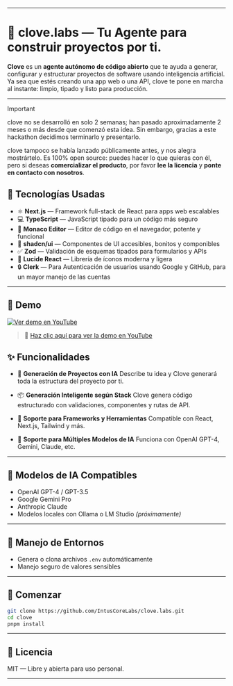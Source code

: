 
---

# 🌿 clove.labs — Tu Agente para construir proyectos por ti.

**Clove** es un **agente autónomo de código abierto** que te ayuda a generar, configurar y estructurar proyectos de software usando inteligencia artificial. Ya sea que estés creando una app web o una API, clove te pone en marcha al instante: limpio, tipado y listo para producción.

---

> [!IMPORTANT]
> clove no se desarrolló en solo 2 semanas; han pasado aproximadamente 2 meses o más desde que comenzó esta idea. Sin embargo, gracias a este hackathon decidimos terminarlo y presentarlo.
>
> clove tampoco se había lanzado públicamente antes, y nos alegra mostrártelo. Es 100% open source: puedes hacer lo que quieras con él, pero si deseas **comercializar el producto**, por favor **lee la licencia** y **ponte en contacto con nosotros**.

## 🧪 Tecnologías Usadas

* ⚛️ **Next.js** — Framework full-stack de React para apps web escalables
* 💻 **TypeScript** — JavaScript tipado para un código más seguro
* 🧩 **Monaco Editor** — Editor de código en el navegador, potente y funcional
* 🎨 **shadcn/ui** — Componentes de UI accesibles, bonitos y componibles
* ✅ **Zod** — Validación de esquemas tipados para formularios y APIs
* 🔗 **Lucide React** — Librería de íconos moderna y ligera
* 🔒 **Clerk** — Para Autenticación de usuarios usando Google y GitHub, para un mayor manejo de las cuentas

---

## 🎥 Demo

[![Ver demo en YouTube](https://img.youtube.com/vi/Pw4wzIJXXhk/0.jpg)](https://youtu.be/Pw4wzIJXXhk)

> 🔗 [Haz clic aquí para ver la demo en YouTube](https://youtu.be/Pw4wzIJXXhk)


## ✨ Funcionalidades

* 🧠 **Generación de Proyectos con IA**
  Describe tu idea y Clove generará toda la estructura del proyecto por ti.

* 📦 **Generación Inteligente según Stack**
  Clove genera código estructurado con validaciones, componentes y rutas de API.

* 🧱 **Soporte para Frameworks y Herramientas**
  Compatible con React, Next.js, Tailwind y más.

* 🤖 **Soporte para Múltiples Modelos de IA**
  Funciona con OpenAI GPT-4, Gemini, Claude, etc.

---

## 🧠 Modelos de IA Compatibles

* OpenAI GPT-4 / GPT-3.5
* Google Gemini Pro
* Anthropic Claude
* Modelos locales con Ollama o LM Studio *(próximamente)*

---

## 🔐 Manejo de Entornos

* Genera o clona archivos `.env` automáticamente
* Manejo seguro de valores sensibles

---

## 🚀 Comenzar

```bash
git clone https://github.com/IntusCoreLabs/clove.labs.git
cd clove
pnpm install
```

---

## 📄 Licencia

MIT — Libre y abierta para uso personal.

---
